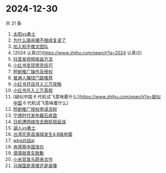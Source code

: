 # 2024-12-30

共 21 条

<!-- BEGIN ZHIHUSEARCH -->
<!-- 最后更新时间 Mon Dec 30 2024 16:17:29 GMT+0800 (China Standard Time) -->
1. [太阳vs勇士](https://www.zhihu.com/search?q=太阳vs勇士)
1. [为什么唐尚珺不继续复读了](https://www.zhihu.com/search?q=为什么唐尚珺不继续复读了)
1. [加入知乎推文团队](https://www.zhihu.com/search?q=加入知乎推文团队)
1. [2024 认真过](https://www.zhihu.com/search?q=2024 认真过)
1. [抖音发视频收益方法](https://www.zhihu.com/search?q=抖音发视频收益方法)
1. [小红书变现带货技巧](https://www.zhihu.com/search?q=小红书变现带货技巧)
1. [短剧推广操作及授权](https://www.zhihu.com/search?q=短剧推广操作及授权)
1. [普通人赚钱门路推荐](https://www.zhihu.com/search?q=普通人赚钱门路推荐)
1. [小红书开店月入三万攻略](https://www.zhihu.com/search?q=小红书开店月入三万攻略)
1. [小红书月入三万真假](https://www.zhihu.com/search?q=小红书月入三万真假)
1. [疑似中国 6 代机试飞意味着什么](https://www.zhihu.com/search?q=疑似中国 6 代机试飞意味着什么)
1. [短剧推广授权申请流程](https://www.zhihu.com/search?q=短剧推广授权申请流程)
1. [宁德时代发布磐石底盘](https://www.zhihu.com/search?q=宁德时代发布磐石底盘)
1. [日航遭网络攻击致航班延误](https://www.zhihu.com/search?q=日航遭网络攻击致航班延误)
1. [湖人vs勇士](https://www.zhihu.com/search?q=湖人vs勇士)
1. [台湾花莲县海域发生4.8级地震](https://www.zhihu.com/search?q=台湾花莲县海域发生4.8级地震)
1. [wbg对战al](https://www.zhihu.com/search?q=wbg对战al)
1. [肯德基中国涨价](https://www.zhihu.com/search?q=肯德基中国涨价)
1. [滴滴就臭车致歉](https://www.zhihu.com/search?q=滴滴就臭车致歉)
1. [小米官宣与蔚来合作](https://www.zhihu.com/search?q=小米官宣与蔚来合作)
1. [马保国是真傻还是装傻](https://www.zhihu.com/search?q=马保国是真傻还是装傻)
<!-- END ZHIHUSEARCH -->
